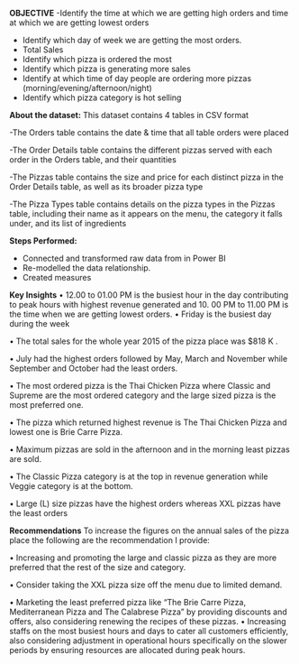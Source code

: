 **OBJECTIVE**
-Identify the time at which we are getting high orders and time at which we are getting lowest orders
- Identify which day of week we are getting the most orders.
- Total Sales
-  Identify which pizza is ordered the most
-  Identify which pizza is generating more sales
-  Identify at which time of day people are ordering more pizzas (morning/evening/afternoon/night)
-  Identify which pizza category is hot selling

**About the dataset:**
This dataset contains 4 tables in CSV format

-The Orders table contains the date & time that all table orders were placed

-The Order Details table contains the different pizzas served with each order in the Orders table, and their quantities

-The Pizzas table contains the size and price for each distinct pizza in the Order Details table, as well as its broader pizza type

-The Pizza Types table contains details on the pizza types in the Pizzas table, including their name as it appears on the menu, the category it falls under, and its list of ingredients

**Steps Performed:**
- Connected and transformed raw data from in Power BI
- Re-modelled the data relationship.
- Created measures 

**Key Insights**
•	12.00 to 01.00 PM is the busiest hour in the day contributing to peak hours with highest revenue generated and 10. 00 PM to 11.00 PM is the time when we are getting lowest orders.
•	Friday is the busiest day during the week

•	The total sales for the whole year 2015 of the pizza place was $818 K . 

•	July had the highest orders followed by May, March and November while September and October had the least orders.

•	The most ordered pizza is the Thai Chicken Pizza where Classic and Supreme are the most ordered category and the large sized pizza is the most preferred one.

•	The pizza which returned highest revenue is The Thai Chicken Pizza and lowest one is Brie Carre Pizza.

•	Maximum pizzas are sold in the afternoon and in the morning least pizzas are sold.

•	The Classic Pizza category is at the top in revenue generation while Veggie category is at the bottom.

•	Large (L) size pizzas have the highest orders whereas XXL pizzas have the least orders 


**Recommendations**
To increase the figures on the annual sales of the pizza place the following are the recommendation I provide:

•	Increasing and promoting the large and classic pizza as they are more preferred that the rest of the size and category.

•	Consider taking the XXL pizza size off the menu due to limited demand.

•	Marketing the least preferred pizza like “The Brie Carre Pizza, Mediterranean Pizza and The Calabrese Pizza” by providing discounts and offers, also considering renewing the recipes of these pizzas.
•	Increasing staffs on the most busiest hours and days to cater all customers efficiently, also considering adjustment in operational hours specifically on the slower periods by ensuring resources are allocated during peak hours.



